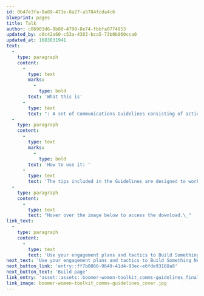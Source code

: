 ```yaml
---
id: 0b47e3fa-8a89-473e-8a27-a5784fcda4c6
blueprint: pages
title: Talk
author: c86903d6-9b80-4790-8e74-fbbfa0774953
updated_by: c0c42a60-c53a-4383-bca5-73b0b060cca0
updated_at: 1683031941
text:
  -
    type: paragraph
    content:
      -
        type: text
        marks:
          -
            type: bold
        text: 'What this is'
      -
        type: text
        text: ": A set of Communications Guidelines consisting of actionable tactics and strategies designed to be executed in line with your Engagement Framework strategies. It covers: General\_Boomer Women Communications Principles, Tone of Voice Guidelines, and communication tactics for how best to drive engagement with Volunteering, Campaigning and Regular Giving across our pen portraits."
  -
    type: paragraph
    content:
      -
        type: text
        marks:
          -
            type: bold
        text: 'How to use it: '
      -
        type: text
        text: 'The tips included in the Guidelines are designed to work in partnership with the Engagement Framework in order to influence behaviour change and the Personas of Boomer Women. While each tip applies across the Boomer Women audience, we encourage you to consider how these might be best adapted to suit specific personas within your communications tactics and targeting, and have provided templates at the end of the toolkit for you to take away and consider.'
  -
    type: paragraph
    content:
      -
        type: text
        text: "Hover over the image below to access the download.\_"
link_text:
  -
    type: paragraph
    content:
      -
        type: text
        text: 'Use your engagement plans and tactics to Build Something New for GEN Z'
next_text: 'Use your engagement plans and tactics to Build Something New for GEN Z'
next_button_link: 'entry::ff7b0866-9649-41d4-93ec-e6fde93168a8'
next_button_text: 'Build page'
link_entry: 'asset::assets::boomer-women-toolkit_comms-guidelines_final-1683014019.pdf'
link_image: boomer-women-toolkit_comms-guidelines_cover.jpg
---
```

